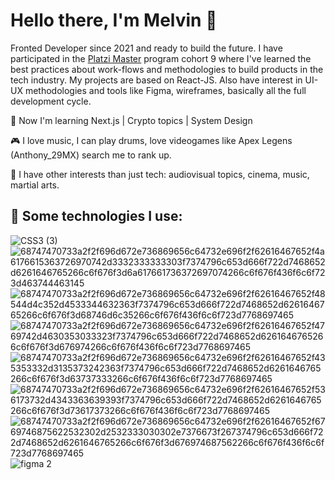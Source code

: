 # Hello there, I'm Melvin 👋

Fronted Developer since 2021 and ready to build the future. I have participated in the [Platzi Master](https://platzi.com/blog/platzi-master-que-es/)[](https://platzi.com/blog/platzi-master-que-es/) program cohort 9 where I've learned the best practices about work-flows and methodologies to build products in the tech industry. My projects are based on React-JS. Also have interest in UI-UX methodologies and tools like Figma, wireframes, basically all the full development cycle.

🤑 Now I'm learning Next.js | Crypto topics | System Design

🎮 I love music, I can play drums, love videogames like Apex Legens (Anthony_29MX) search me to rank up.

🎈 I have other interests than just tech: audiovisual topics, cinema, music, martial arts.

## 👾 Some technologies I use:
![CSS3 (3)](https://user-images.githubusercontent.com/80364422/188748922-660a0bf1-30fd-42ee-8c98-1c2270e8f5c4.svg)
![68747470733a2f2f696d672e736869656c64732e696f2f62616467652f4a6176615363726970742d3332333333303f7374796c653d666f722d7468652d6261646765266c6f676f3d6a617661736372697074266c6f676f436f6c6f723d463744463145](https://user-images.githubusercontent.com/80364422/188748828-1c598458-f3ad-4ba4-9bc0-47cff8442e2e.svg)
![68747470733a2f2f696d672e736869656c64732e696f2f62616467652f48544d4c352d4533344632363f7374796c653d666f722d7468652d6261646765266c6f676f3d68746d6c35266c6f676f436f6c6f723d7768697465](https://user-images.githubusercontent.com/80364422/188748830-700dff5e-7bc1-4013-a694-8a1f8b355e30.svg)
![68747470733a2f2f696d672e736869656c64732e696f2f62616467652f4769742d4630353033323f7374796c653d666f722d7468652d6261646765266c6f676f3d676974266c6f676f436f6c6f723d7768697465](https://user-images.githubusercontent.com/80364422/188748831-3395f28d-4f38-4744-907e-33a12b7ba2ee.svg)
![68747470733a2f2f696d672e736869656c64732e696f2f62616467652f435353332d3135373242363f7374796c653d666f722d7468652d6261646765266c6f676f3d63737333266c6f676f436f6c6f723d7768697465](https://user-images.githubusercontent.com/80364422/188748832-e77101b6-2bd3-4efd-8d38-866ee2a3340a.svg)
![68747470733a2f2f696d672e736869656c64732e696f2f62616467652f536173732d4343363639393f7374796c653d666f722d7468652d6261646765266c6f676f3d73617373266c6f676f436f6c6f723d7768697465](https://user-images.githubusercontent.com/80364422/188748834-52dbedbd-e9a0-47a9-956f-272525f8c86f.svg)
![68747470733a2f2f696d672e736869656c64732e696f2f62616467652f6769746875622532302d2532333030302e7376673f267374796c653d666f722d7468652d6261646765266c6f676f3d676974687562266c6f676f436f6c6f723d7768697465](https://user-images.githubusercontent.com/80364422/188748838-3f84c2f6-f977-4725-8cae-19fed84de3c1.svg)
![figma 2](https://user-images.githubusercontent.com/80364422/188749168-e93d7195-36d0-4952-851e-c974818179df.svg)

<!--
**MelvinHDZS/MelvinHDZS** is a ✨ _special_ ✨ repository because its `README.md` (this file) appears on your GitHub profile.

Here are some ideas to get you started:

- 🔭 I’m currently working on ...
- 🌱 I’m currently learning ...
- 👯 I’m looking to collaborate on ...
- 🤔 I’m looking for help with ...
- 💬 Ask me about ...
- 📫 How to reach me: ...
- 😄 Pronouns: ...
- ⚡ Fun fact: ...
-->
